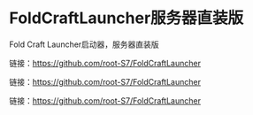 # FoldCraftLauncher服务器直装版
Fold Craft Launcher启动器，服务器直装版

链接：https://github.com/root-S7/FoldCraftLauncher

链接：https://github.com/root-S7/FoldCraftLauncher

链接：https://github.com/root-S7/FoldCraftLauncher
